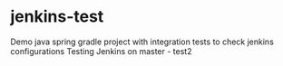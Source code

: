 # jenkins-test
Demo java spring gradle project with integration tests to check jenkins configurations
Testing Jenkins on master - test2
